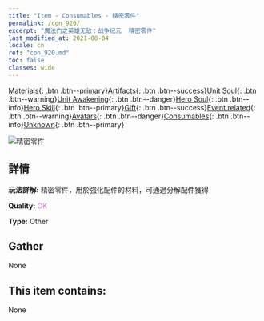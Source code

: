 ```yaml
---
title: "Item - Consumables - 精密零件"
permalink: /con_920/
excerpt: "魔法门之英雄无敌：战争纪元  精密零件"
last_modified_at: 2021-08-04
locale: cn
ref: "con_920.md"
toc: false
classes: wide
---
```

 [Materials](/ItemsCN/){: .btn .btn--primary}[Artifacts](/ItemsCN/Artifacts/){: .btn .btn--success}[Unit Soul](/ItemsCN/UnitSoul/){: .btn .btn--warning}[Unit Awakening](/ItemsCN/UnitAwakening/){: .btn .btn--danger}[Hero Soul](/ItemsCN/HeroSoul/){: .btn .btn--info}[Hero Skill](/ItemsCN/HeroSkill/){: .btn .btn--primary}[Gift](/ItemsCN/Gift/){: .btn .btn--success}[Event related](/ItemsCN/Events/){: .btn .btn--warning}[Avatars](/ItemsCN/Avatars/){: .btn .btn--danger}[Consumables](/ItemsCN/Consumables/){: .btn .btn--info}[Unknown](/ItemsCN/Unknown/){: .btn .btn--primary}

 ![精密零件](/images/t/i_40008.png)

## 詳情
 **玩法詳解:** 精密零件，用於強化配件的材料，可通過分解配件獲得

 **Quality:** <span style="color: #DA70D6">OK</span>

 **Type:** Other

## Gather

  None

## This item contains:

  None

